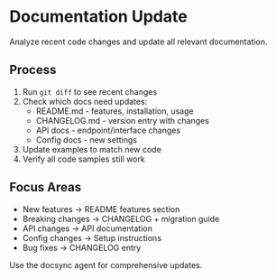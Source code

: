 # Documentation Update

Analyze recent code changes and update all relevant documentation.

## Process
1. Run `git diff` to see recent changes
2. Check which docs need updates:
   - README.md - features, installation, usage
   - CHANGELOG.md - version entry with changes
   - API docs - endpoint/interface changes
   - Config docs - new settings
3. Update examples to match new code
4. Verify all code samples still work

## Focus Areas
- New features → README features section
- Breaking changes → CHANGELOG + migration guide  
- API changes → API documentation
- Config changes → Setup instructions
- Bug fixes → CHANGELOG entry

Use the docsync agent for comprehensive updates.